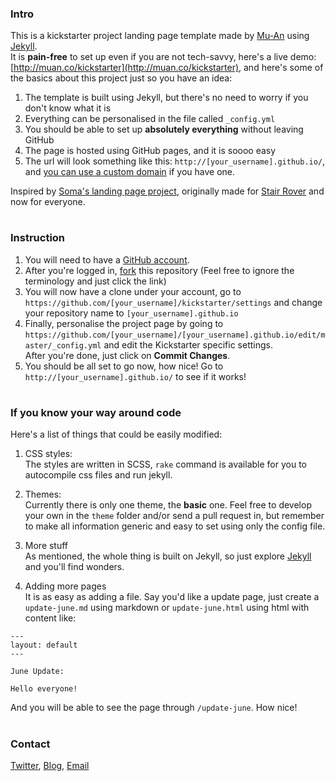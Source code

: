 ### Intro

This is a kickstarter project landing page template made by [Mu-An](https://twitter.com/muanchiou) using [Jekyll](http://jekyllrb.com).<br />
It is **pain-free** to set up even if you are not tech-savvy, here's a live demo: [http://muan.co/kickstarter](http://muan.co/kickstarter), and here's some of the basics about this project just so you have an idea:

1. The template is built using Jekyll, but there's no need to worry if you don't know what it is
2. Everything can be personalised in the file called `_config.yml`
3. You should be able to set up **absolutely everything** without leaving GitHub
4. The page is hosted using GitHub pages, and it is soooo easy
5. The url will look something like this: `http://[your_username].github.io/`, and [you can use a custom domain](https://help.github.com/articles/setting-up-a-custom-domain-with-pages) if you have one.

Inspired by [Soma's landing page project](https://github.com/somawater/kickstarter), originally made for [Stair Rover](http://www.stair-rover.com) and now for everyone.

#

### Instruction

1. You will need to have a [GitHub account](https://github.com/signup/free).
2. After you're logged in, [fork](https://github.com/muan/kickstarter/fork) this repository (Feel free to ignore the terminology and just click the link)
3. You will now have a clone under your account, go to `https://github.com/[your_username]/kickstarter/settings` and change your repository name to `[your_username].github.io`
4. Finally, personalise the project page by going to `https://github.com/[your_username]/[your_username].github.io/edit/master/_config.yml` and edit the Kickstarter specific settings. <br />After you're done, just click on **Commit Changes**.
5. You should be all set to go now, how nice! Go to `http://[your_username].github.io/` to see if it works!

#

### If you know your way around code

Here's a list of things that could be easily modified:

1. CSS styles:<br/>
  The styles are written in SCSS, `rake` command is available for you to autocompile css files and run jekyll.

2. Themes:<br />
  Currently there is only one theme, the **basic** one. Feel free to develop your own in the `theme` folder and/or send a pull request in, but remember to make all information generic and easy to set using only the config file.

3. More stuff<br />
  As mentioned, the whole thing is built on Jekyll, so just explore [Jekyll](http://jekyllrb.com) and you'll find wonders.

4. Adding more pages<br />
  It is as easy as adding a file. Say you'd like a update page, just create a `update-june.md` using markdown or `update-june.html` using html with content like:
  ```
  ---
  layout: default
  ---

  June Update:

  Hello everyone!
  ```

  And you will be able to see the page through `/update-june`. How nice!

#

### Contact

[Twitter](https://twitter.com/muanchiou), [Blog](http://muan.co), [Email](mailto:hi@muan.co)

